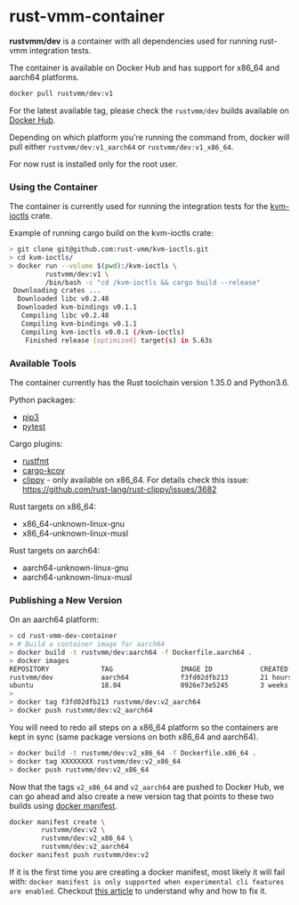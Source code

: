 # rust-vmm-container

**rustvmm/dev** is a container with all dependencies used for running
rust-vmm integration tests.

The container is available on Docker Hub and has support for x86_64 and
aarch64 platforms.

```bash
docker pull rustvmm/dev:v1
```

For the latest available tag, please check the `rustvmm/dev` builds available
on [Docker Hub](https://hub.docker.com/r/rustvmm/dev/tags).

Depending on which platform you're running the command from, docker will pull
either `rustvmm/dev:v1_aarch64` or `rustvmm/dev:v1_x86_64`.

For now rust is installed only for the root user.

### Using the Container

The container is currently used for running the integration tests for the
[kvm-ioctls](https://github.com/rust-vmm/kvm-ioctls) crate.

Example of running cargo build on the kvm-ioctls crate:

```bash
> git clone git@github.com:rust-vmm/kvm-ioctls.git
> cd kvm-ioctls/
> docker run --volume $(pwd):/kvm-ioctls \
         rustvmm/dev:v1 \
         /bin/bash -c "cd /kvm-ioctls && cargo build --release"
 Downloading crates ...
  Downloaded libc v0.2.48
  Downloaded kvm-bindings v0.1.1
   Compiling libc v0.2.48
   Compiling kvm-bindings v0.1.1
   Compiling kvm-ioctls v0.0.1 (/kvm-ioctls)
    Finished release [optimized] target(s) in 5.63s
```

### Available Tools

The container currently has the Rust toolchain version 1.35.0 and Python3.6.

Python packages:
- [pip3](https://pip.pypa.io/en/stable/)
- [pytest](https://docs.pytest.org/en/latest/)

Cargo plugins:
- [rustfmt](https://github.com/rust-lang/rustfmt)
- [cargo-kcov](https://github.com/kennytm/cargo-kcov)
- [clippy](https://github.com/rust-lang/rust-clippy) - only available on
  x86_64. For details check this issue:
  https://github.com/rust-lang/rust-clippy/issues/3682

Rust targets on x86_64:
- x86_64-unknown-linux-gnu
- x86_64-unknown-linux-musl

Rust targets on aarch64:
- aarch64-unknown-linux-gnu
- aarch64-unknown-linux-musl

### Publishing a New Version

On an aarch64 platform:

```bash
> cd rust-vmm-dev-container
> # Build a container image for aarch64
> docker build -t rustvmm/dev:aarch64 -f Dockerfile.aarch64 .
> docker images
REPOSITORY             TAG                 IMAGE ID            CREATED             SIZE
rustvmm/dev            aarch64             f3fd02dfb213        21 hours ago        1.13GB
ubuntu                 18.04               0926e73e5245        3 weeks ago         80.4MB
>
> docker tag f3fd02dfb213 rustvmm/dev:v2_aarch64
> docker push rustvmm/dev:v2_aarch64
```

You will need to redo all steps on a x86_64 platform so the containers are kept
in sync (same package versions on both x86_64 and aarch64).

```bash
> docker build -t rustvmm/dev:v2_x86_64 -f Dockerfile.x86_64 .
> docker tag XXXXXXXX rustvmm/dev:v2_x86_64
> docker push rustvmm/dev:v2_x86_64
```

Now that the tags `v2_x86_64` and `v2_aarch64` are pushed to Docker Hub, we can
go ahead and also create a new version tag that points to these two builds
using
[docker manifest](https://docs.docker.com/engine/reference/commandline/manifest/).

```bash
docker manifest create \
        rustvmm/dev:v2 \
        rustvmm/dev:v2_x86_64 \
        rustvmm/dev:v2_aarch64
docker manifest push rustvmm/dev:v2
```

If it is the first time you are creating a docker manifest, most likely it will
fail with: ```docker manifest is only supported when experimental cli features
are enabled```. Checkout
[this article](https://medium.com/@mauridb/docker-multi-architecture-images-365a44c26be6)
to understand why and how to fix it.

